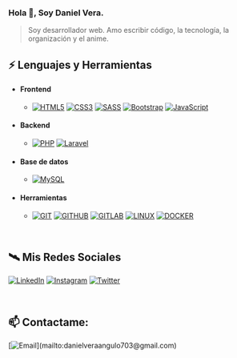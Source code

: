 ### Hola 👋, Soy Daniel Vera.

> Soy desarrollador web. Amo escribir código, la tecnología, la organización y el anime.

## ⚡ Lenguajes y Herramientas

- #### Frontend
  - [![HTML5](https://img.shields.io/badge/HTML5-E34F26?style=for-the-badge&logo=HTML5&logoColor=white&labelColor=101010)]()
  [![CSS3](https://img.shields.io/badge/CSS3-1572B6?style=for-the-badge&logo=CSS3&logoColor=white&labelColor=101010)]()
  [![SASS](https://img.shields.io/badge/SASS-CF699E?style=for-the-badge&logo=SASS&logoColor=white&labelColor=101010)]()
  [![Bootstrap](https://img.shields.io/badge/Bootstrap-563D7C?style=for-the-badge&logo=Bootstrap&logoColor=white&labelColor=101010)]()
  [![JavaScript](https://img.shields.io/badge/JavaScript-F7DF1E?style=for-the-badge&logo=javascript&logoColor=white&labelColor=101010)]()

- #### Backend
  - [![PHP](https://img.shields.io/badge/PHP-777BB4?style=for-the-badge&logo=PHP&logoColor=white&labelColor=101010)]()
  [![Laravel](https://img.shields.io/badge/Laravel-FF2D20?style=for-the-badge&logo=Laravel&logoColor=white&labelColor=101010)]()

- #### Base de datos
  - [![MySQL](https://img.shields.io/badge/MySQL-4479A1?style=for-the-badge&logo=mysql&logoColor=white&labelColor=101010)]()

- #### Herramientas
  - [![GIT](https://img.shields.io/badge/GIT-E74A27?style=for-the-badge&logo=git&logoColor=white&labelColor=101010)]()
  [![GITHUB](https://img.shields.io/badge/GITHUB-000000?style=for-the-badge&logo=github&logoColor=white&labelColor=101010)]()
  [![GITLAB](https://img.shields.io/badge/GITLAB-EF6824?style=for-the-badge&logo=gitlab&logoColor=white&labelColor=101010)]()
  [![LINUX](https://img.shields.io/badge/LINUX-ffffff?style=for-the-badge&logo=linux&logoColor=white&labelColor=101010)]()
  [![DOCKER](https://img.shields.io/badge/DOCKER-0db7ed?style=for-the-badge&logo=docker&logoColor=white&labelColor=101010)]()

<br>

## 🛰 Mis Redes Sociales

[![LinkedIn](https://img.shields.io/badge/LinkedIn-danielveraangulo-0077B5?style=for-the-badge&logo=linkedin&logoColor=white&labelColor=101010)](https://www.linkedin.com/in/danielveraangulo)
[![Instagram](https://img.shields.io/badge/Instagram-@_davadev-E4405F?style=for-the-badge&logo=instagram&logoColor=white&labelColor=101010)](https://instagram.com/_davadev)
[![Twitter](https://img.shields.io/badge/Twitter-@_davadev-1877F2?style=for-the-badge&logo=twitter&logoColor=white&labelColor=101010)](https://twitter.com/_davadev)

<br>

## 📫 Contactame:

[![Email](https://img.shields.io/badge/danielveraangulo703@gmail.com-my_personal_email_(slow_response)-D14836?style=for-the-badge&logo=gmail&logoColor=white&labelColor=101010)](mailto:danielveraangulo703@gmail.com)

